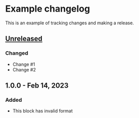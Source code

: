 # Example changelog
This is an example of tracking changes and making a release.

## [Unreleased]
### Changed
- Change #1
- Change #2

## 1.0.0 - Feb 14, 2023
### Added
- This block has invalid format

[Unreleased]: https://github.com/example/project/compare/1.0.0...HEAD